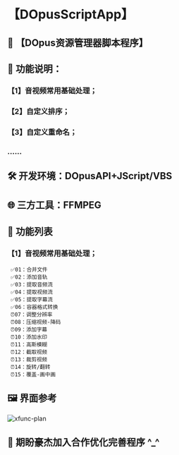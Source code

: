 # 【DOpusScriptApp】

## 📌 【DOpus资源管理器脚本程序】

## 📅 功能说明：
###    【1】音视频常用基础处理；
###    【2】自定义排序；
###    【3】自定义重命名；
###    ......

## 🛠 开发环境：DOpusAPI+JScript/VBS

## 🌐 三方工具：FFMPEG

## 💠 功能列表

### 【1】音视频常用基础处理；
 	 ✅01：合并文件
 	 ✅02：添加音轨
 	 ✅03：提取音频流
 	 ✅04：提取视频流
 	 ✅05：提取字幕流
 	 ✅06：容器格式转换
 	 ⏰07：调整分辨率
 	 ⏰08：压缩视频-降码
 	 ⏰09：添加字幕
 	 ⏰10：添加水印
 	 ⏰11：高斯模糊
 	 ⏰12：截取视频
 	 ⏰13：裁剪视频
 	 ⏰14：旋转/翻转
 	 ⏰15：覆盖-画中画

## 🖼 界面参考
  ![xfunc-plan](https://user-images.githubusercontent.com/19167342/147646772-ebfe56a0-80f8-444f-bd7e-c03ff7de54fd.png)

## 🥂 期盼豪杰加入合作优化完善程序 ^_^
